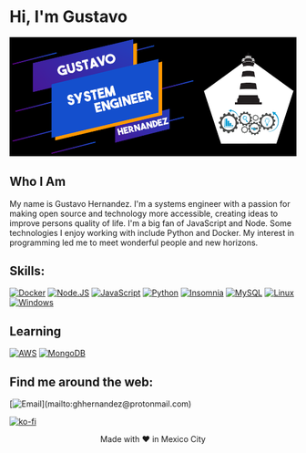 # Hi, I'm Gustavo

![Gustavo](Gustavo-Hernandez.png)

## Who I Am

My name is Gustavo Hernandez. I'm a systems engineer with a passion for making open source and technology more accessible, creating ideas to improve persons quality of life. I'm a big fan of JavaScript and Node. Some technologies I enjoy working with include Python and Docker. My interest in programming led me to meet wonderful people and new horizons.


## Skills:
[![Docker](https://img.shields.io/badge/Docker-4479A1?style=for-the-badge&logo=docker&logoColor=white&labelColor=101010)]()
[![Node.JS](https://img.shields.io/badge/Node.JS-339933?style=for-the-badge&logo=node.js&logoColor=white&labelColor=101010)]()
[![JavaScript](https://img.shields.io/badge/JavaScript-F7DF1E?style=for-the-badge&logo=javascript&logoColor=white&labelColor=101010)]()
[![Python](https://img.shields.io/badge/Python-254F73?style=for-the-badge&logo=python&logoColor=white&labelColor=101010)]()
[![Insomnia](https://img.shields.io/badge/Insomnia-9033FF?style=for-the-badge&logo=insomnia&logoColor=white&labelColor=232F3E)]()
[![MySQL](https://img.shields.io/badge/MySQL-4479A1?style=for-the-badge&logo=mysql&logoColor=white&labelColor=101010)]()
[![Linux](https://img.shields.io/badge/linux-black?style=for-the-badge&logo=Linux)](https://github.com/wervlad)
[![Windows](https://img.shields.io/badge/Windows-black?style=for-the-badge&logo=Windows)](https://github.com/wervlad)

## Learning
[![AWS](https://img.shields.io/badge/AWS-232F3E?style=for-the-badge&logo=amazon-aws&logoColor=white&labelColor=101010)]()
[![MongoDB](https://img.shields.io/badge/MongoDB-47A248?style=for-the-badge&logo=mongodb&logoColor=white&labelColor=101010)]()

## Find me around the web:
[![Email](https://img.shields.io/badge/ghhernandez@protonmail.com-my_personal_email_(slow_response)-339933?style=for-the-badge&logo=gmail&logoColor=white&labelColor=101010)](mailto:ghhernandez@protonmail.com)

[![ko-fi](https://www.ko-fi.com/img/githubbutton_sm.svg)](https://ko-fi.com/F1F52L6UB)
  
<p align="center">
  Made with &hearts; in Mexico City
</p>
